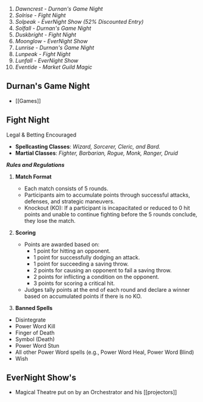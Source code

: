 1. *Dawncrest - Durnan's Game Night*
2. *Solrise - Fight Night*
3. *Solpeak - EverNight Show (52% Discounted Entry)*
4. *Solfall - Durnan's Game Night*
5. *Duskbright - Fight Night*
6. *Moonglow - EverNight Show*
7. *Lunrise - Durnan's Game Night*
8. *Lunpeak - Fight Night*
9. *Lunfall - EverNight Show*
10. *Eventide - Market Guild Magic*

## Durnan's Game Night
- [[Games]]

## Fight Night
Legal & Betting Encouraged
- **Spellcasting Classes**: *Wizard, Sorcerer, Cleric, and Bard.*
- **Martial Classes**: *Fighter, Barbarian, Rogue, Monk, Ranger, Druid*

***Rules and Regulations***
1. **Match Format**
   - Each match consists of 5 rounds.
   - Participants aim to accumulate points through successful attacks, defenses, and strategic maneuvers.
   - Knockout (KO): If a participant is incapacitated or reduced to 0 hit points and unable to continue fighting before the 5 rounds conclude, they lose the match.

2. **Scoring**
   - Points are awarded based on:
     - 1 point for hitting an opponent.
     - 1 point for successfully dodging an attack.
     - 1 point for succeeding a saving throw.
     - 2 points for causing an opponent to fail a saving throw.
     - 2 points for inflicting a condition on the opponent.
     - 3 points for scoring a critical hit.
   - Judges tally points at the end of each round and declare a winner based on accumulated points if there is no KO.

3. **Banned Spells**
 - Disintegrate
 - Power Word Kill
 - Finger of Death
 - Symbol (Death)
 - Power Word Stun
 - All other Power Word spells (e.g., Power Word Heal, Power Word Blind)
 - Wish

## EverNight Show's
- Magical Theatre put on by an Orchestrator and his [[projectors]]